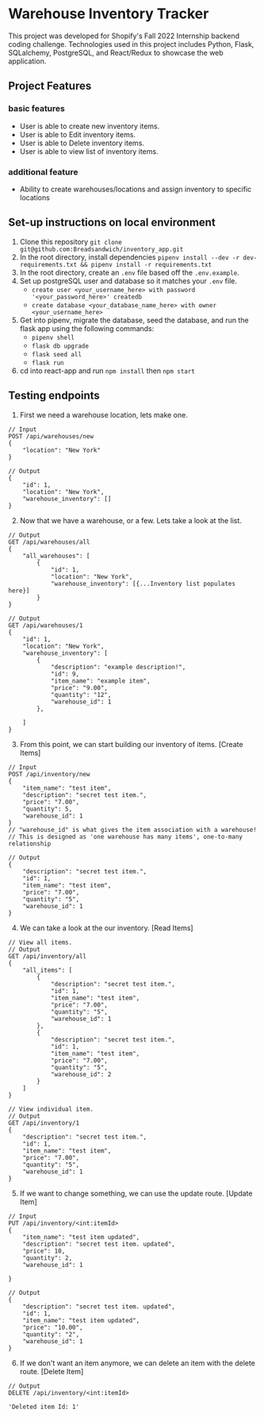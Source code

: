 # Warehouse Inventory Tracker

This project was developed for Shopify's Fall 2022 Internship backend coding challenge.
Technologies used in this project includes Python, Flask, SQLalchemy, PostgreSQL, and React/Redux to showcase the web application.

## Project Features
### basic features
* User is able to create new inventory items.
* User is able to Edit inventory items.
* User is able to Delete inventory items.
* User is able to view list of inventory items.

### additional feature
* Ability to create warehouses/locations and assign inventory to specific locations

## Set-up instructions on local environment
1. Clone this repository `git clone git@github.com:Breadsandwich/inventory_app.git`
2. In the root directory, install dependencies `pipenv install --dev -r dev-requirements.txt && pipenv install -r requirements.txt`
3. In the root directory, create an `.env` file based off the `.env.example`.
4. Set up postgreSQL user and database so it matches your `.env` file.
    * `create user <your_username_here> with password '<your_password_here>' createdb`
    * `create database <your_database_name_here> with owner <your_username_here>`
5. Get into pipenv, migrate the database, seed the database, and run the flask app using the following commands:
   * `pipenv shell`
   * `flask db upgrade`
   * `flask seed all`
   * `flask run`
6. cd into react-app and run `npm install` then `npm start`

## Testing endpoints
1. First we need a warehouse location, lets make one.
```
// Input
POST /api/warehouses/new
{
    "location": "New York"
}

// Output
{
    "id": 1,
    "location": "New York",
    "warehouse_inventory": []
}
```
2. Now that we have a warehouse, or a few. Lets take a look at the list.
```
// Output
GET /api/warehouses/all
{
    "all_warehouses": [
        {
            "id": 1,
            "location": "New York",
            "warehouse_inventory": [{...Inventory list populates here}]
        }
}

// Output
GET /api/warehouses/1
{
    "id": 1,
    "location": "New York",
    "warehouse_inventory": [
        {
            "description": "example description!",
            "id": 9,
            "item_name": "example item",
            "price": "9.00",
            "quantity": "12",
            "warehouse_id": 1
        },

    ]
}
```
3. From this point, we can start building our inventory of items. [Create Items]
```
// Input
POST /api/inventory/new
{
    "item_name": "test item",
    "description": "secret test item.",
    "price": "7.00",
    "quantity": 5,
    "warehouse_id": 1
}
// "warehouse_id" is what gives the item association with a warehouse!
// This is designed as 'one warehouse has many items', one-to-many relationship

// Output
{
    "description": "secret test item.",
    "id": 1,
    "item_name": "test item",
    "price": "7.00",
    "quantity": "5",
    "warehouse_id": 1
}
```
4. We can take a look at the our inventory. [Read Items]
```
// View all items.
// Output
GET /api/inventory/all
{
    "all_items": [
        {
            "description": "secret test item.",
            "id": 1,
            "item_name": "test item",
            "price": "7.00",
            "quantity": "5",
            "warehouse_id": 1
        },
        {
            "description": "secret test item.",
            "id": 1,
            "item_name": "test item",
            "price": "7.00",
            "quantity": "5",
            "warehouse_id": 2
        }
    ]
}

// View individual item.
// Output
GET /api/inventory/1
{
    "description": "secret test item.",
    "id": 1,
    "item_name": "test item",
    "price": "7.00",
    "quantity": "5",
    "warehouse_id": 1
}
```

5. If we want to change something, we can use the update route. [Update Item]
```
// Input
PUT /api/inventory/<int:itemId>
{
    "item_name": "test item updated",
    "description": "secret test item. updated",
    "price": 10,
    "quantity": 2,
    "warehouse_id": 1

}

// Output
{
    "description": "secret test item. updated",
    "id": 1,
    "item_name": "test item updated",
    "price": "10.00",
    "quantity": "2",
    "warehouse_id": 1
}

```

6. If we don't want an item anymore, we can delete an item with the delete route. [Delete Item]

```
// Output
DELETE /api/inventory/<int:itemId>

'Deleted item Id: 1'
```
